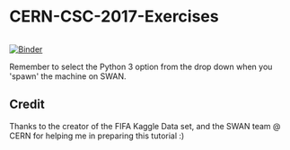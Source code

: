 # CERN-CSC-2017-Exercises

<a href="https://cern.ch/swanserver/cgi-bin/go/?projurl=https://github.com/eamonnmag/CERN-CSC-2017.git" target="_blank">
  <img alt="" src="https://swanserver.web.cern.ch/swanserver/images/badge_swan_white_150.png">
</a>

[![Binder](http://mybinder.org/badge.svg)](https://mybinder.org/v2/gh/eamonnmag/cern-csc-2017/master)

Remember to select the Python 3 option from the drop down when you 'spawn' the machine on SWAN.

## Credit

Thanks to the creator of the FIFA Kaggle Data set, and the SWAN team @ CERN for helping me in preparing this tutorial :)
